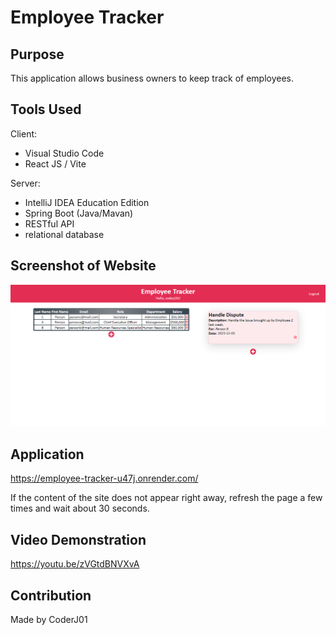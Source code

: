 # Employee Tracker

## Purpose
This application allows business owners to keep track of employees.

## Tools Used
Client:
* Visual Studio Code
* React JS / Vite

Server:
* IntelliJ IDEA Education Edition
* Spring Boot (Java/Mavan)
* RESTful API
* relational database

## Screenshot of Website
![!Alt text](./assets/images/screenshot.png?raw=true 'Employee Tracker')

## Application
https://employee-tracker-u47j.onrender.com/

If the content of the site does not appear right away, refresh the page a few times and wait about 30 seconds.

## Video Demonstration
https://youtu.be/zVGtdBNVXvA

## Contribution
Made by CoderJ01